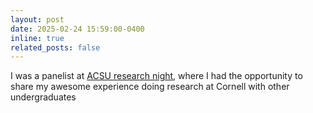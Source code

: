 ```yaml
---
layout: post
date: 2025-02-24 15:59:00-0400
inline: true
related_posts: false
---
```


I was a panelist at <a href="https://www.instagram.com/p/DG3Yv9-xRO4/?img_index=5">ACSU research night</a>, where I had the opportunity to share my awesome experience doing research at Cornell with other undergraduates